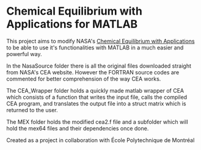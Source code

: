 <h1>Chemical Equilibrium with Applications for MATLAB</h1>

<p>This project aims to modify NASA's <a href="https://www.grc.nasa.gov/WWW/CEAWeb/">Chemical Equilibrium with Applications</a> to be able to use it's functionalities with MATLAB in a much easier and powerful way.</p>

<p>In the <emph>NasaSource</emph> folder there is all the original files downloaded straight from NASA's CEA website. However the FORTRAN source codes are commented for better comprehension of the way CEA works.</p>

<p>The <emph>CEA_Wrapper</emph> folder holds a quickly made matlab wrapper of CEA which consists of a function that writes the input file, calls the compiled CEA program, and translates the output file into a struct matrix which is returned to the user.</p>

<p>The <emph>MEX</emph> folder holds the modified cea2.f file and a subfolder which will hold the mex64 files and their dependencies once done.</p>

<p>Created as a project in collaboration with École Polytechnique de Montréal</p>